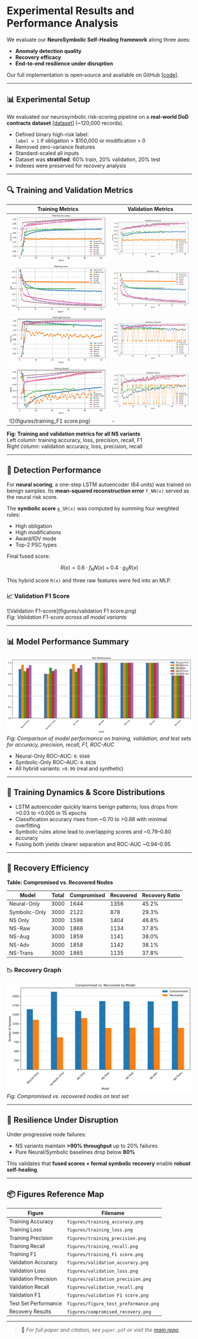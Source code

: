 # Experimental Results and Performance Analysis

We evaluate our **NeuroSymbolic Self-Healing framework** along three axes:
- **Anomaly detection quality**
- **Recovery efficacy**
- **End-to-end resilience under disruption**

Our full implementation is open‐source and available on GitHub [\[code\]](https://github.com/yourrepo/codeexperiment).

---

## 📊 Experimental Setup

We evaluated our neurosymbolic risk-scoring pipeline on a **real-world DoD contracts dataset** [\[dataset\]](https://github.com/yourrepo/dataset) (~120,000 records).

- Defined binary high-risk label:  
  `label = 1` if obligation > $150,000 or modification > 0  
- Removed zero-variance features  
- Standard-scaled all inputs  
- Dataset was **stratified**: 60% train, 20% validation, 20% test  
- Indexes were preserved for recovery analysis

---

## 🔍 Training and Validation Metrics

<div align="center">

| Training Metrics | Validation Metrics |
|------------------|--------------------|
| ![](figures/training_accuracy.png) | ![](figures/validation_accuracy.png) |
| ![](figures/training_loss.png)     | ![](figures/validation_loss.png)     |
| ![](figures/training_precision.png)| ![](figures/validation_precision.png)|
| ![](figures/training_recall.png)   | ![](figures/validation_recall.png)   |
| ![](figures/training_F1 score.png) | -                                    |

</div>

**Fig: Training and validation metrics for all NS variants**  
Left column: training accuracy, loss, precision, recall, F1  
Right column: validation accuracy, loss, precision, recall

---

## 🧠 Detection Performance

For **neural scoring**, a one-step LSTM autoencoder (64 units) was trained on benign samples. Its **mean-squared reconstruction error** `f_NN(x)` served as the neural risk score.

The **symbolic score** `g_SR(x)` was computed by summing four weighted rules:
- High obligation
- High modifications
- Award/IDV mode
- Top-2 PSC types

Final fused score:

```math
R(x) = 0.6·f_NN(x) + 0.4·g_SR(x)
```

This hybrid score `R(x)` and three raw features were fed into an MLP.

### 📈 Validation F1 Score

![Validation F1-score](figures/validation F1 score.png)  
*Fig: Validation F1-score across all model variants*

---

## 📊 Model Performance Summary

![Set Performance](figures/figure_test_preformance.png)  
*Fig: Comparison of model performance on training, validation, and test sets for accuracy, precision, recall, F1, ROC-AUC*

- Neural-Only ROC–AUC: `0.9560`
- Symbolic-Only ROC–AUC: `0.8826`
- All hybrid variants: `>0.99` (real and synthetic)

---

## 🔁 Training Dynamics & Score Distributions

- LSTM autoencoder quickly learns benign patterns; loss drops from >0.03 to <0.005 in 15 epochs
- Classification accuracy rises from ~0.70 to >0.88 with minimal overfitting
- Symbolic rules alone lead to overlapping scores and ~0.79–0.80 accuracy
- Fusing both yields clearer separation and ROC-AUC ~0.94–0.95

---

## 🔧 Recovery Efficiency

**Table: Compromised vs. Recovered Nodes**

| Model         | Total | Compromised | Recovered | Recovery Ratio |
|---------------|-------|-------------|-----------|----------------|
| Neural-Only   | 3000  | 1644        | 1356      | 45.2%          |
| Symbolic-Only | 3000  | 2122        |  878      | 29.3%          |
| NS Only       | 3000  | 1596        | 1404      | 46.8%          |
| NS-Raw        | 3000  | 1866        | 1134      | 37.8%          |
| NS-Aug        | 3000  | 1859        | 1141      | 38.0%          |
| NS-Adv        | 3000  | 1858        | 1142      | 38.1%          |
| NS-Trans      | 3000  | 1865        | 1135      | 37.8%          |

### 📉 Recovery Graph

![Compromised vs Recovered](figures/compromised_recovery.png)  
*Fig: Compromised vs. recovered nodes on test set*

---

## 💪 Resilience Under Disruption

Under progressive node failures:

- NS variants maintain **>90% throughput** up to 20% failures
- Pure Neural/Symbolic baselines drop below **80%**

This validates that **fused scores + formal symbolic recovery** enable **robust self-healing**.

---

## 📦 Figures Reference Map

| Figure | Filename |
|--------|----------|
| Training Accuracy | `figures/training_accuracy.png` |
| Training Loss | `figures/training_loss.png` |
| Training Precision | `figures/training_precision.png` |
| Training Recall | `figures/training_recall.png` |
| Training F1 | `figures/training_F1 score.png` |
| Validation Accuracy | `figures/validation_accuracy.png` |
| Validation Loss | `figures/validation_loss.png` |
| Validation Precision | `figures/validation_precision.png` |
| Validation Recall | `figures/validation_recall.png` |
| Validation F1 | `figures/validation F1 score.png` |
| Test Set Performance | `figures/figure_test_preformance.png` |
| Recovery Results | `figures/compromised_recovery.png` |

---

> 📌 _For full paper and citation, see `paper.pdf` or visit the [main repo](https://github.com/yourrepo)._

